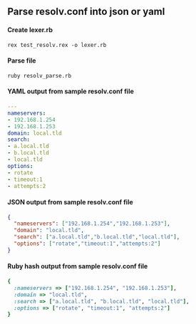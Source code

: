 ## Parse resolv.conf into json or yaml

#### Create lexer.rb
```rex test_resolv.rex -o lexer.rb```

#### Parse file
```ruby resolv_parse.rb```

#### YAML output from sample resolv.conf file
```yaml
---
nameservers:
- 192.168.1.254
- 192.168.1.253
domain: local.tld
search:
- a.local.tld
- b.local.tld
- local.tld
options:
- rotate
- timeout:1
- attempts:2
```

#### JSON output from sample resolv.conf file
```json
{
  "nameservers": ["192.168.1.254","192.168.1.253"],
  "domain": "local.tld",
  "search": ["a.local.tld","b.local.tld","local.tld"],
  "options": ["rotate","timeout:1","attempts:2"]
}
```
#### Ruby hash output from sample resolv.conf file
```ruby
{
  :nameservers => ["192.168.1.254", "192.168.1.253"],
  :domain => "local.tld",
  :search => ["a.local.tld", "b.local.tld", "local.tld"],
  :options => ["rotate", "timeout:1", "attempts:2"]
}
```
